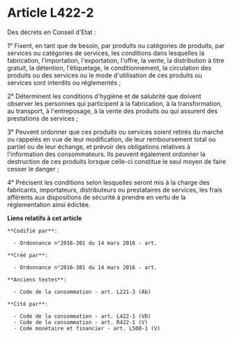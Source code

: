 # Article L422-2

Des décrets en Conseil d'Etat :

1° Fixent, en tant que de besoin, par produits ou catégories de produits, par services ou catégories de services, les
conditions dans lesquelles la fabrication, l'importation, l'exportation, l'offre, la vente, la distribution à titre gratuit,
la détention, l'étiquetage, le conditionnement, la circulation des produits ou des services ou le mode d'utilisation de ces
produits ou services sont interdits ou réglementés ;

2° Déterminent les conditions d'hygiène et de salubrité que doivent observer les personnes qui participent à la fabrication,
à la transformation, au transport, à l'entreposage, à la vente des produits ou qui assurent des prestations de services ;

3° Peuvent ordonner que ces produits ou services soient retirés du marché ou rappelés en vue de leur modification, de leur
remboursement total ou partiel ou de leur échange, et prévoir des obligations relatives à l'information des consommateurs.
Ils peuvent également ordonner la destruction de ces produits lorsque celle-ci constitue le seul moyen de faire cesser le
danger ;

4° Précisent les conditions selon lesquelles seront mis à la charge des fabricants, importateurs, distributeurs ou
prestataires de services, les frais afférents aux dispositions de sécurité à prendre en vertu de la réglementation ainsi
édictée.

**Liens relatifs à cet article**

	**Codifié par**:

	  - Ordonnance n°2016-301 du 14 mars 2016 - art.

	**Créé par**:

	  - Ordonnance n°2016-301 du 14 mars 2016 - art.

	**Anciens textes**:

	  - Code de la consommation - art. L221-3 (Ab)

	**Cité par**:

	  - Code de la consommation - art. L422-1 (VD)
	  - Code de la consommation - art. R422-1 (V)
	  - Code monétaire et financier - art. L500-1 (V)

